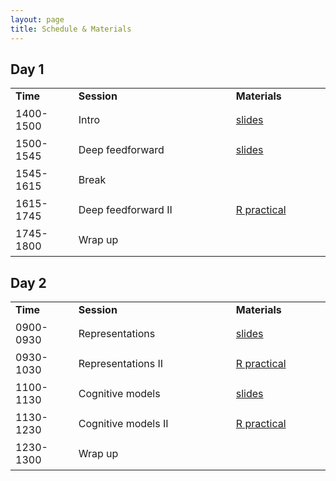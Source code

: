```yaml
---
layout: page
title: Schedule & Materials
---
```


## Day 1

<table cellspacing="0" cellpadding="0">
  <col width="20%">
  <col width="50%">
  <col width="30%">
  <tr>
    <td style="padding-right:6px;padding-bottom:6px"><b>Time</b></td>
    <td style="padding-right:6px;padding-bottom:6px"><b>Session</b></td>
    <td style="padding-right:6px;padding-bottom:6px"><b>Materials</b></td>
  </tr>
  <tr>
    <td style="padding-right:6px;padding-bottom:6px">1400-1500</td>
    <td style="padding-right:6px;padding-bottom:6px">Intro</td>
    <td style="padding-right:6px;padding-bottom:6px">
      <a href="../sessions/Intro2NN/Intro2NN.html">slides</a>
    </td>
  </tr>
  <tr>
    <td style="padding-right:6px;padding-bottom:6px">1500-1545</td>
    <td style="padding-right:6px;padding-bottom:6px">Deep feedforward</td>
    <td style="padding-right:6px;padding-bottom:6px">
      <a href="../sessions/Intro2NN/Intro2NN.html">slides</a>
    </td>
  </tr>  
  <tr>
    <td style="padding-right:6px;padding-bottom:6px">1545-1615</td>
    <td style="padding-right:6px;padding-bottom:6px">Break</td>
    <td style="padding-right:6px;padding-bottom:6px"></td>
  </tr>
  <tr>
    <td style="padding-right:6px;padding-bottom:6px">1615-1745</td>
    <td style="padding-right:6px;padding-bottom:6px">Deep feedforward II</td>
    <td style="padding-right:6px;padding-bottom:6px">
      <a href="../sessions/Intro2NN/Intro2NN.html">R practical</a>
    </td>
  </tr>
  <tr>
  <td style="padding-right:6px;padding-bottom:6px">1745-1800</td>
    <td style="padding-right:6px;padding-bottom:6px">Wrap up</td>
    <td style="padding-right:6px;padding-bottom:6px"></td>
  </tr>
</table>


## Day 2

<table cellspacing="0" cellpadding="0">
  <col width="20%">
  <col width="50%">
  <col width="30%">
  <tr>
    <td style="padding-right:6px;padding-bottom:6px"><b>Time</b></td>
    <td style="padding-right:6px;padding-bottom:6px"><b>Session</b></td>
    <td style="padding-right:6px;padding-bottom:6px"><b>Materials</b></td>
  </tr>
  <tr>
    <td style="padding-right:6px;padding-bottom:6px">0900-0930</td>
    <td style="padding-right:6px;padding-bottom:6px">Representations</td>
    <td style="padding-right:6px;padding-bottom:6px">
      <a href="../sessions/Intro2NN/Intro2NN.html">slides</a>
    </td>
  </tr>
  <tr>
    <td style="padding-right:6px;padding-bottom:6px">0930-1030</td>
    <td style="padding-right:6px;padding-bottom:6px">Representations II </td>
    <td style="padding-right:6px;padding-bottom:6px">
      <a href="../sessions/Intro2NN/Intro2NN.html">R practical</a>
    </td>
  </tr>  
  <tr>
    <td style="padding-right:6px;padding-bottom:6px">1100-1130</td>
    <td style="padding-right:6px;padding-bottom:6px">Cognitive models</td>
    <td style="padding-right:6px;padding-bottom:6px">
      <a href="../sessions/Intro2NN/Intro2NN.html">slides</a>
    </td>
  </tr>
  <tr>
    <td style="padding-right:6px;padding-bottom:6px">1130-1230</td>
    <td style="padding-right:6px;padding-bottom:6px">Cognitive models II</td>
    <td style="padding-right:6px;padding-bottom:6px">
      <a href="../sessions/Intro2NN/Intro2NN.html">R practical</a>
    </td>
  </tr>
  <tr>
    <td style="padding-right:6px;padding-bottom:6px">1230-1300</td>
    <td style="padding-right:6px;padding-bottom:6px">Wrap up</td>
    <td style="padding-right:6px;padding-bottom:6px"></td>
  </tr>  
</table>

